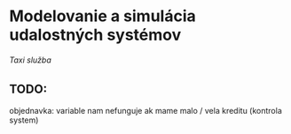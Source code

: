 # Modelovanie a simulácia udalostných systémov
###### Taxi služba

## TODO:
objednavka: variable nam nefunguje ak mame malo / vela kreditu (kontrola system) 
